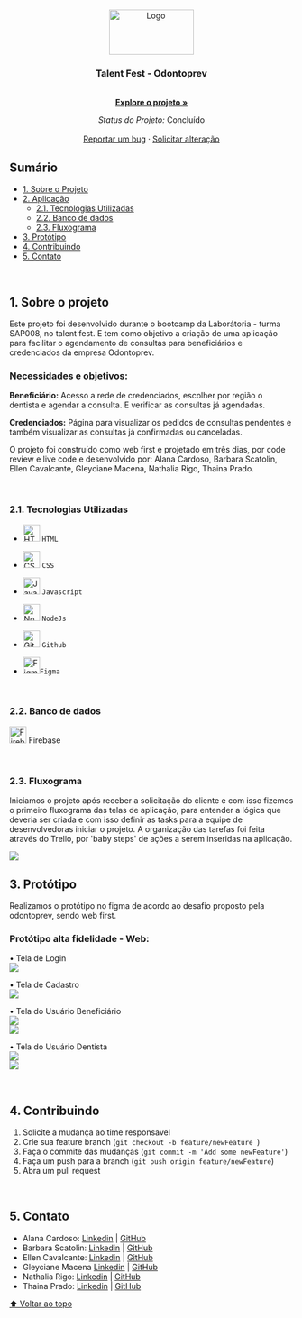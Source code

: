 <a name="readme-top"></a>

<br />
<div align="center">
  <a href="http://git.odontoprev.com.br/arquitetura/arquitetura-padroes/">
    <img src="https://odontoprevsite.com.br/site/wp-content/uploads/2020/11/odontoprev-logo.png" alt="Logo" width="150" height="80">
  </a>

<h3 align="center">Talent Fest -  Odontoprev</h3>

  <p align="center">
    <br />
    <a href="https://ellencavalcantebrito.github.io/TF_odontoprev/"><strong>Explore o projeto »</strong></a>

  <br>
  
  *Status do Projeto:* Concluído 
    <br />
    <br />
     <a href = "mailto:odontoprev1.tf@gmail.com">Reportar um bug</a>
    ·
    <a href = "mailto:odontoprev1.tf@gmail.com">Solicitar alteração</a>
  </p>


</div>

## Sumário
* [1. Sobre o Projeto](#1-sobre-o-projeto)
* [2. Aplicação](#2.aplicação)
  * [2.1. Tecnologias Utilizadas](#2.2-tecnologias-utilizadas)
  * [2.2. Banco de dados](#2.3-Banco-de-dados)
  * [2.3. Fluxograma](#2.3-fluxograma)
* [3. Protótipo](#3-protótipo)
* [4. Contribuindo](#4-contribuindo)
* [5. Contato](#5.contato)

</br>

## 1. Sobre o projeto

Este projeto foi desenvolvido durante o bootcamp da Laborátoria - turma SAP008, no talent fest. E tem como objetivo a criação de uma aplicação para facilitar o agendamento de consultas para beneficiários e credenciados da empresa Odontoprev.

<b><h3>Necessidades e objetivos:</b></h3>
<b>Beneficiário:</b> Acesso a rede de credenciados, escolher por região o dentista e agendar a consulta. 
E verificar as consultas já agendadas.

<b>Credenciados:</b> Página para visualizar os pedidos de consultas pendentes e também visualizar as consultas já confirmadas ou canceladas.

O projeto foi construído como web first e projetado em três dias,  por code review e live code e desenvolvido por: Alana Cardoso, Barbara Scatolin, Ellen Cavalcante, Gleyciane Macena, Nathalia Rigo, Thaina Prado.

</br>

### 2.1. Tecnologias Utilizadas

  - <img src="https://cdn.jsdelivr.net/gh/devicons/devicon/icons/html5/html5-original.svg" alt="HTML5" style="height: 30px;"/> `HTML`

  - <img src="https://cdn.jsdelivr.net/gh/devicons/devicon/icons/css3/css3-original.svg" alt="CSS3" style="height: 30px;"/> `CSS`

  - <img src="https://cdn.jsdelivr.net/gh/devicons/devicon/icons/javascript/javascript-original.svg" alt="JavaScript" style="height: 30px;"/> `Javascript`

  - <img src="https://cdn.jsdelivr.net/gh/devicons/devicon/icons/nodejs/nodejs-plain.svg" alt="Node.js" style="height: 30px;"/> `NodeJs`

  - <img src="https://cdn.jsdelivr.net/gh/devicons/devicon/icons/github/github-original.svg" alt="GitHub" style="height: 30px;"/> `Github`

  - <img src="https://cdn.jsdelivr.net/gh/devicons/devicon/icons/figma/figma-original.svg" alt="Figma" style="height: 30px;"/>`Figma`

</br>

### 2.2. Banco de dados
<img src="https://cdn.jsdelivr.net/gh/devicons/devicon/icons/firebase/firebase-plain.svg" alt="Firebase" style="height: 30px;"/> Firebase 

</br>

### 2.3. Fluxograma
Iniciamos o projeto após receber a solicitação do cliente e com isso fizemos o primeiro fluxograma das telas de aplicação, para entender a lógica que deveria ser criada e com isso definir as tasks para a equipe de desenvolvedoras iniciar o projeto.
A organização das tarefas foi feita através do Trello, por 'baby steps' de ações a serem inseridas na aplicação.

<img src="./src/logo/fluxograma.jpeg"><br>


## 3. Protótipo
Realizamos o protótipo no figma de acordo ao desafio proposto pela odontoprev, sendo web first.

<b><h3>Protótipo alta fidelidade - Web:</h3></b>

• Tela de Login<br>
<img src="./src/logo/1login.png"><br>

• Tela de Cadastro<br>
<img src="./src/logo/2cadastro.png"><br>

• Tela do Usuário Beneficiário<br>
<img src="./src/logo/5marcar.png"><br>
<img src="./src/logo/6status.png">

• Tela do Usuário Dentista<br>
<img src="./src/logo/3agendamentos.png"><br>
<img src="./src/logo/4pendentes.png">

</br>

## 4. Contribuindo

1. Solicite a mudança ao time responsavel 
2. Crie sua feature branch (`git checkout -b feature/newFeature `)
3. Faça o commite das mudanças (`git commit -m 'Add some newFeature'`)
4. Faça um push para a branch (`git push origin feature/newFeature`)
5. Abra um pull request 

</br>

## 5. Contato

* Alana Cardoso: [Linkedin](https://www.linkedin.com/in/alana-karine/) | [GitHub](https://github.com/AlanaK2)
* Barbara Scatolin: [Linkedin](https://www.linkedin.com/in/barbara-scatolin/) | [GitHub](https://github.com/oxibarbara)
* Ellen Cavalcante: [Linkedin](https://www.linkedin.com/in/ellencavalcantebrito/) | [GitHub](https://github.com/EllenCavalcanteBrito)
* Gleyciane Macena [Linkedin](https://www.linkedin.com/in/gleyciane-macena-costa/) | [GitHub](https://github.com/Gleyciane-Macena)
* Nathalia Rigo: [Linkedin](https://www.linkedin.com/in/nathaliarigo/) | [GitHub](https://github.com/ncrigo)
* Thaina Prado: [Linkedin](https://www.linkedin.com/in/thaina-prado-893b3b102/) | [GitHub](https://github.com/Thainaprado7)

[⬆ Voltar ao topo](https://github.com/EllenCavalcanteBrito/TF_odontoprev)<br>

[forks-shield]: https://img.shields.io/github/forks/github_username/repo_name.svg?style=for-the-badge
[forks-url]: http://git.odontoprev.com.br/cadastro/CadFat/api-beneficiario2.0/network/members

[stars-shield]: https://img.shields.io/github/stars/github_username/repo_name.svg?style=for-the-badge
[stars-url]: http://git.odontoprev.com.br/cadastro/CadFat/api-beneficiario2.0/stargazers

[issues-shield]: https://img.shields.io/github/issues/github_username/repo_name.svg?style=for-the-badge
[issues-url]: http://git.odontoprev.com.br/cadastro/CadFat/api-beneficiario2.0/issues

[license-shield]: https://img.shields.io/github/license/github_username/repo_name.svg?style=for-the-badge
[license-url]: http://git.odontoprev.com.br/cadastro/CadFat/api-beneficiario2.0/blob/master/LICENSE.txt

[linkedin-shield]: https://img.shields.io/badge/-LinkedIn-black.svg?style=for-the-badge&logo=linkedin&colorB=555
[linkedin-url]: https://linkedin.com/in/linkedin_username

[product-screenshot]: images/screenshot.png
[Next.js]: https://img.shields.io/badge/next.js-000000?style=for-the-badge&logo=nextdotjs&logoColor=white
[Next-url]: https://nextjs.org/

[React.js]: https://img.shields.io/badge/React-20232A?style=for-the-badge&logo=react&logoColor=61DAFB
[React-url]: https://reactjs.org/

[Vue.js]: https://img.shields.io/badge/Vue.js-35495E?style=for-the-badge&logo=vuedotjs&logoColor=4FC08D
[Vue-url]: https://vuejs.org/

[Angular.io]: https://img.shields.io/badge/Angular-DD0031?style=for-the-badge&logo=angular&logoColor=white
[Angular-url]: https://angular.io/

[Svelte.dev]: https://img.shields.io/badge/Svelte-4A4A55?style=for-the-badge&logo=svelte&logoColor=FF3E00
[Svelte-url]: https://svelte.dev/

[Laravel.com]: https://img.shields.io/badge/Laravel-FF2D20?style=for-the-badge&logo=laravel&logoColor=white
[Laravel-url]: https://laravel.com

[Bootstrap.com]: https://img.shields.io/badge/Bootstrap-563D7C?style=for-the-badge&logo=bootstrap&logoColor=white
[Bootstrap-url]: https://getbootstrap.com
[JQuery.com]: https://img.shields.io/badge/jQuery-0769AD?style=for-the-badge&logo=jquery&logoColor=white
[JQuery-url]: https://jquery.com 


[JBoss.com]: https://img.shields.io/badge/Jboss-Jboss-orange
[JBoss-url]: https://www.redhat.com/en

[Weblogic.com]: https://img.shields.io/badge/Weblogic-Weblogic-yellowgreen
[Weblogic-url]: https://www.oracle.com/br/java/weblogic/


[Java8]: https://img.shields.io/badge/Java-8-blue?style=for-the-badge&logo=buymeacoffee&logoColor=white
[Java8-url]: https://www.java.com/pt-BR/

[SpringBoot]: https://img.shields.io/badge/SpringBoot-6DB33F?style=for-the-badge&logo=springboot&logoColor=white
[SpringBoot-url]: https://spring.io/

[Hibernate]: https://img.shields.io/badge/Hibernate-59666C?style=for-the-badge&logo=hibernate&logoColor=white
[SpringBoot-url]: https://hibernate.org

[Oracle]: https://img.shields.io/badge/Oracle-F80000?style=for-the-badge&logo=oracle&logoColor=white
[Oracle-url]: https://www.oracle.com/

[DbPort]: https://img.shields.io/badge/1332-blue?style=for-the-badge

[DbVersion]: https://img.shields.io/badge/v12.3-green?style=for-the-badge

[AppPort]: https://img.shields.io/badge/3000-blue?style=for-the-badge
[Localhost]: https://img.shields.io/badge/Localhost-orange?style=for-the-badge

[Swagger]: https://img.shields.io/badge/Swagger-85EA2D?style=for-the-badge&logo=swagger&logoColor=white
[Swagger-url]: http://localhost:3000/portalempresa-cadastroOnline-pj/swagger-ui.html#
